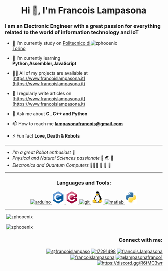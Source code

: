 <h1 align="center">Hi 👋, I'm Francois Lampasona</h1>
<h3 align=""> I am an Electronic Engineer with a great passion for everything related to the world of information technology and IoT</h3>

<img align="right" style="width:230px;height:230px;border-radius: 10px 10px 10px 10px;" src="https://r7q6w9z6.rocketcdn.me/career/wp-content/uploads/2021/02/01.gif" alt="zphooenix" />

<p>

- 🔭 I’m currently study on [Politecnico di Torino](https://www.polito.it/)

- 🌱 I’m currently learning **Python,Assembler,JavaScript**

- 👨‍💻 All of my projects are available at [https://www.francoislampasona.it](https://www.francoislampasona.it)

- 📝 I regularly write articles on [https://www.francoislampasona.it](https://www.francoislampasona.it)

- 💬 Ask me about **C , C++ and Python**

- 📫 How to reach me **lampasonafrancois@gmail.com**

- ⚡ Fun fact **Love, Death & Robots**

</p>

---
- *I'm a great Robot enthusiast* 🤖
- *Physical and Natural Sciences passionate* 🌱 🌏 🌱
- *Electronics and Quantum Computers* 🧑🏻‍💻 📡 🔋 🔌
---

<h3 align="center">Languages and Tools:</h3>
<p align="center"> <a href="https://www.arduino.cc/" target="_blank" rel="noreferrer"> <img src="https://cdn.worldvectorlogo.com/logos/arduino-1.svg" alt="arduino" width="40" height="40"/> </a> <a href="https://www.cprogramming.com/" target="_blank" rel="noreferrer"> <img src="https://raw.githubusercontent.com/devicons/devicon/master/icons/c/c-original.svg" alt="c" width="40" height="40"/> </a> <a href="https://www.w3schools.com/cpp/" target="_blank" rel="noreferrer"> <img src="https://raw.githubusercontent.com/devicons/devicon/master/icons/cplusplus/cplusplus-original.svg" alt="cplusplus" width="40" height="40"/> </a> <a href="https://git-scm.com/" target="_blank" rel="noreferrer"> <img src="https://www.vectorlogo.zone/logos/git-scm/git-scm-icon.svg" alt="git" width="40" height="40"/> </a> <a href="https://www.linux.org/" target="_blank" rel="noreferrer"> <img src="https://raw.githubusercontent.com/devicons/devicon/master/icons/linux/linux-original.svg" alt="linux" width="40" height="40"/> </a> <a href="https://www.mathworks.com/" target="_blank" rel="noreferrer"> <img src="https://upload.wikimedia.org/wikipedia/commons/2/21/Matlab_Logo.png" alt="matlab" width="40" height="40"/> </a> <a href="https://www.python.org" target="_blank" rel="noreferrer"> <img src="https://raw.githubusercontent.com/devicons/devicon/master/icons/python/python-original.svg" alt="python" width="40" height="40"/> </a> </p>

---

<p>&nbsp;<img align="center" src="https://github-readme-stats.vercel.app/api?username=zphooenix&show_icons=true&locale=en" alt="zphooenix" />
</p>

<p>&nbsp;<img align="center" src="https://github-readme-streak-stats.herokuapp.com/?user=zphooenix&" alt="zphooenix" /></p>


<h3 align="right">Connect with me:</h3>
<p align="right">
<a href="https://twitter.com/@francoislampaso" target="blank"><img align="center" src="https://raw.githubusercontent.com/rahuldkjain/github-profile-readme-generator/master/src/images/icons/Social/twitter.svg" alt="@francoislampaso" height="30" width="40" /></a>
<a href="https://stackoverflow.com/users/17291498" target="blank"><img align="center" src="https://raw.githubusercontent.com/rahuldkjain/github-profile-readme-generator/master/src/images/icons/Social/stack-overflow.svg" alt="17291498" height="30" width="40" /></a>
<a href="https://fb.com/francois.lampasona" target="blank"><img align="center" src="https://raw.githubusercontent.com/rahuldkjain/github-profile-readme-generator/master/src/images/icons/Social/facebook.svg" alt="francois.lampasona" height="30" width="40" /></a>
<a href="https://instagram.com/francoislampasona" target="blank"><img align="center" src="https://raw.githubusercontent.com/rahuldkjain/github-profile-readme-generator/master/src/images/icons/Social/instagram.svg" alt="francoislampasona" height="30" width="40" /></a>
<a href="https://www.hackerrank.com/@lampasonafranco1" target="blank"><img align="center" src="https://raw.githubusercontent.com/rahuldkjain/github-profile-readme-generator/master/src/images/icons/Social/hackerrank.svg" alt="@lampasonafranco1" height="30" width="40" /></a>
<a href="https://discord.gg/https://discord.gg/R6fMC3wr" target="blank"><img align="center" src="https://raw.githubusercontent.com/rahuldkjain/github-profile-readme-generator/master/src/images/icons/Social/discord.svg" alt="https://discord.gg/R6fMC3wr" height="30" width="40" /></a>
</p>


